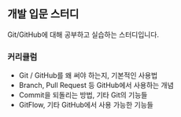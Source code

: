 ## 개발 입문 스터디
Git/GitHub에 대해 공부하고 실습하는 스터디입니다.

### 커리큘럼
- Git / GitHub를 왜 써야 하는지, 기본적인 사용법
- Branch, Pull Request 등 GitHub에서 사용하는 개념
- Commit을 되돌리는 방법, 기타 Git의 기능들
- GitFlow, 기타 GitHub에서 사용 가능한 기능들